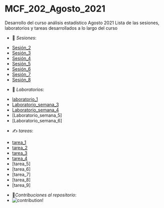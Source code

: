 # MCF_202_Agosto_2021
Desarrollo del curso análisis estadístico Agosto 2021
Lista de las sesiones, laboratorios y tareas desarrollados a lo largo del curso 
- 📖 _Sesiones_: 
 + [Sesión_2](sesiones/sesión_2.R)
 + [Sesión_3](sesiones/sesión_3.R)
 + [Sesión_4](sesiones/sesión_4.R)
 + [Sesión_5](sesiones/sesión_5.R)
 + [Sesión_6](sesiones/sesión_6.R)
 + [Sesión_7](sesiones/sesión_7.R)
 + [Sesión_8](sesiones/sesión_8.R)
- 📃 *Laboratorios*:
 + [laboratorio_1](Laboratorio_1.pdf)
 + [Laboratorio_semana_3](Laboratorio_Sem_3.pdf)
 + [Laboratorio_semana_4](Laboratorios/Laboratorio_Sem_4.pdf)
 + [Laboratorio_semana_5]
 + [Laboratorio_semana_6]
- ✍️ _tareas_:
 + [tarea_1](Tarea_1_MelvinDeLaRosa.pdf)
 + [tarea_2](tareas/Tarea_2_MelvinDeLaRosa.pdf)
 + [tarea_3](tareas/Tarea_3_MelvinDeLaRosa.pdf)
 + [tarea_4](tareas/Tarea_4_MelvinDeLaRosa.pdf)
 + [tarea_5]
 + [tarea_6]
 + [tarea_7]
 + [tarea_8]
 + [tarea_9]
- 🔗_Contribuciones al repositorio_:
- ![contribution!](https://drive.google.com/file/d/14JADIOy6uUKyh-HJCfvnPDIBHUpr-a0l/view?usp=sharing)

